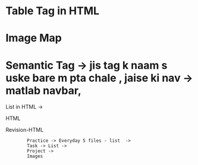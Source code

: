 # Table Tag in HTML


# Image Map


# Semantic Tag -> jis tag k naam s uske bare m pta chale , jaise ki nav -> matlab navbar,  











List in HTML -> 



HTML

Revision-HTML




            Practice -> Everyday 5 files - list  -> 
            Task -> List -> 
            Project -> 
            Images